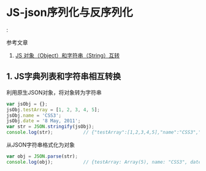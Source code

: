 # JS-json序列化与反序列化

<!tags!>: <!js!>

参考文章

1. [JS 对象（Object）和字符串（String）互转](http://blog.csdn.net/starrexstar/article/details/8083259/)

## 1. JS字典列表和字符串相互转换

利用原生JSON对象，将对象转为字符串

```js
var jsObj = {};
jsObj.testArray = [1, 2, 3, 4, 5];
jsObj.name = 'CSS3';
jsObj.date = '8 May, 2011';
var str = JSON.stringify(jsObj);
console.log(str);           // {"testArray":[1,2,3,4,5],"name":"CSS3","date":"8 May, 2011"}
```

从JSON字符串格式化为对象

```js
var obj = JSON.parse(str);
console.log(obj);           // {testArray: Array(5), name: "CSS3", date: "8 May, 2011"}
```
